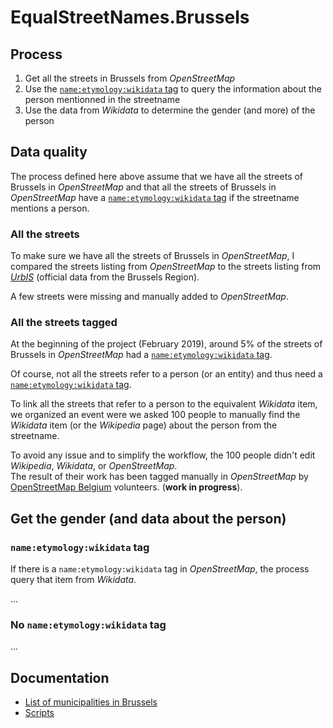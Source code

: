 # EqualStreetNames.Brussels

## Process

1. Get all the streets in Brussels from _OpenStreetMap_
2. Use the [`name:etymology:wikidata` tag](https://wiki.openstreetmap.org/wiki/Key:name:etymology:wikidata) to query the information about the person mentionned in the streetname
3. Use the data from _Wikidata_ to determine the gender (and more) of the person

## Data quality

The process defined here above assume that we have all the streets of Brussels in _OpenStreetMap_ and that all the streets of Brussels in _OpenStreetMap_ have a [`name:etymology:wikidata` tag](https://wiki.openstreetmap.org/wiki/Key:name:etymology:wikidata) if the streetname mentions a person.

### All the streets

To make sure we have all the streets of Brussels in _OpenStreetMap_, I compared the streets listing from _OpenStreetMap_ to the streets listing from [_UrbIS_](https://bric.brussels/en/our-solutions/urbis-solutions/urbis-data) (official data from the Brussels Region).

A few streets were missing and manually added to _OpenStreetMap_.

### All the streets tagged

At the beginning of the project (February 2019), around 5% of the streets of Brussels in _OpenStreetMap_ had a [`name:etymology:wikidata` tag](https://wiki.openstreetmap.org/wiki/Key:name:etymology:wikidata).

Of course, not all the streets refer to a person (or an entity) and thus need a [`name:etymology:wikidata` tag](https://wiki.openstreetmap.org/wiki/Key:name:etymology:wikidata).

To link all the streets that refer to a person to the equivalent _Wikidata_ item, we organized an event were we asked 100 people to manually find the _Wikidata_ item (or the _Wikipedia_ page) about the person from the streetname.

To avoid any issue and to simplify the workflow, the 100 people didn't edit _Wikipedia_, _Wikidata_, or _OpenStreetMap_.  
The result of their work has been tagged manually in _OpenStreetMap_ by [OpenStreetMap Belgium](https://openstreetmap.be/) volunteers. (**work in progress**).

## Get the gender (and data about the person)

### `name:etymology:wikidata` tag

If there is a `name:etymology:wikidata` tag in _OpenStreetMap_, the process query that item from _Wikidata_.

...

### No `name:etymology:wikidata` tag

...

## Documentation

- [List of municipalities in Brussels](./municipalities.md)
- [Scripts](./scripts/README.md)
